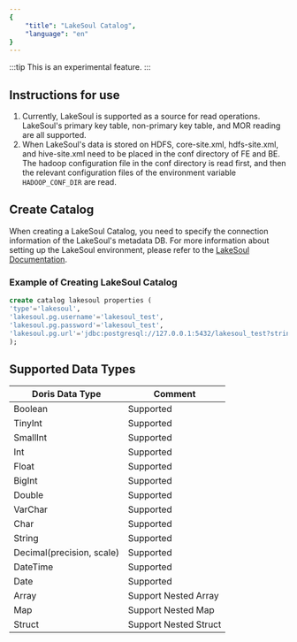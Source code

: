 ```yaml
---
{
    "title": "LakeSoul Catalog",
    "language": "en"
}
---
```


:::tip
This is an experimental feature.
:::

## Instructions for use

1. Currently, LakeSoul is supported as a source for read operations. LakeSoul's primary key table, non-primary key table, and MOR reading are all supported.
2. When LakeSoul's data is stored on HDFS, core-site.xml, hdfs-site.xml, and hive-site.xml need to be placed in the conf directory of FE and BE. The hadoop configuration file in the conf directory is read first, and then the relevant configuration files of the environment variable `HADOOP_CONF_DIR` are read.

## Create Catalog

When creating a LakeSoul Catalog, you need to specify the connection information of the LakeSoul's metadata DB. For more information about setting up the LakeSoul environment, please refer to the [LakeSoul Documentation](https://lakesoul-io.github.io/docs/Getting%20Started/setup-local-env).

### Example of Creating LakeSoul Catalog

```sql
create catalog lakesoul properties (
'type'='lakesoul',
'lakesoul.pg.username'='lakesoul_test',
'lakesoul.pg.password'='lakesoul_test',
'lakesoul.pg.url'='jdbc:postgresql://127.0.0.1:5432/lakesoul_test?stringtype=unspecified'
);
```

## Supported Data Types
| Doris Data Type           | Comment               |
| ------------------------- | --------------------- |
| Boolean                   | Supported             |
| TinyInt                   | Supported             |
| SmallInt                  | Supported             |
| Int                       | Supported             |
| Float                     | Supported             |
| BigInt                    | Supported             |
| Double                    | Supported             |
| VarChar                   | Supported             |
| Char                      | Supported             |
| String                    | Supported             |
| Decimal(precision, scale) | Supported             |
| DateTime                  | Supported             |
| Date                      | Supported             |
| Array                     | Support Nested Array  |
| Map                       | Support Nested Map    |
| Struct                    | Support Nested Struct |
